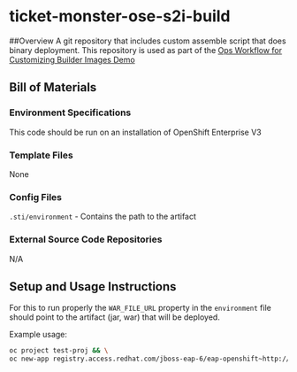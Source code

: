 # ticket-monster-ose-s2i-build

##Overview
A git repository that includes custom assemble script that does binary deployment.
This repository is used as part of the [Ops Workflow for Customizing Builder Images Demo](https://github.com/rhtconsulting/rhc-ose/tree/openshift-enterprise-3/demos/operations-workflow-for-customizing-builder-images)

## Bill of Materials

### Environment Specifications

This code should be run on an installation of OpenShift Enterprise V3

### Template Files

None

### Config Files

`.sti/environment` - Contains the path to the artifact

### External Source Code Repositories

N/A


## Setup and Usage Instructions

For this to run properly the `WAR_FILE_URL` property in the `environment` file should point to the artifact (jar, war) that will be deployed.

Example usage:  
```bash
oc project test-proj && \
oc new-app registry.access.redhat.com/jboss-eap-6/eap-openshift~http://github.com/rhtconsulting/ticket-monster-build.git --name=ticket-monster-build --namespace=test-proj
```
